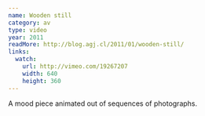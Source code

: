 ```yaml
---
name: Wooden still
category: av
type: video
year: 2011
readMore: http://blog.agj.cl/2011/01/wooden-still/
links:
  watch:
    url: http://vimeo.com/19267207
    width: 640
    height: 360
---
```



A mood piece animated out of sequences of photographs.
